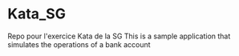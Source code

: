 # Kata_SG
Repo pour l'exercice Kata de la SG
This is a sample application that simulates the operations of a bank account
